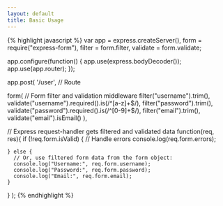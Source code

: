 ```yaml
---
layout: default
title: Basic Usage
---
```


{% highlight javascript %}
var app = express.createServer(),
    form = require("express-form"),
    filter = form.filter,
    validate = form.validate;

app.configure(function() {
  app.use(express.bodyDecoder());
  app.use(app.router);
});

app.post( '/user', // Route
  
  form( // Form filter and validation middleware
    filter("username").trim(),
    validate("username").required().is(/^[a-z]+$/),
    filter("password").trim(),
    validate("password").required().is(/^[0-9]+$/),
    filter("email").trim(),
    validate("email").isEmail()
  ),
  
  // Express request-handler gets filtered and validated data
  function(req, res){
    if (!req.form.isValid) {
      // Handle errors
      console.log(req.form.errors);

    } else {
      // Or, use filtered form data from the form object:
      console.log("Username:", req.form.username);
      console.log("Password:", req.form.password);
      console.log("Email:", req.form.email);
    }
  }
);
{% endhighlight %}